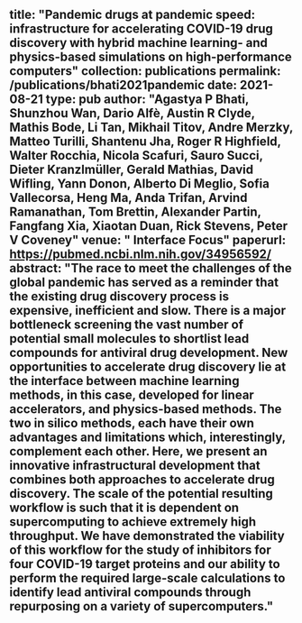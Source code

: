 title: "Pandemic drugs at pandemic speed: infrastructure for accelerating COVID-19 drug discovery with hybrid machine learning- and physics-based simulations on high-performance computers"
collection: publications
permalink: /publications/bhati2021pandemic
date: 2021-08-21
type: pub
author: "Agastya P Bhati, Shunzhou Wan, Dario Alfè, Austin R Clyde, Mathis Bode, Li Tan, Mikhail Titov, Andre Merzky, Matteo Turilli, Shantenu Jha, Roger R Highfield, Walter Rocchia, Nicola Scafuri, Sauro Succi, Dieter Kranzlmüller, Gerald Mathias, David Wifling, Yann Donon, Alberto Di Meglio, Sofia Vallecorsa, Heng Ma, Anda Trifan, Arvind Ramanathan, Tom Brettin, Alexander Partin, Fangfang Xia, Xiaotan Duan, Rick Stevens, Peter V Coveney"
venue: " Interface Focus"
paperurl: https://pubmed.ncbi.nlm.nih.gov/34956592/
abstract: "The race to meet the challenges of the global pandemic has served as a reminder that the existing drug discovery process is expensive, inefficient and slow. There is a major bottleneck screening the vast number of potential small molecules to shortlist lead compounds for antiviral drug development. New opportunities to accelerate drug discovery lie at the interface between machine learning methods, in this case, developed for linear accelerators, and physics-based methods. The two in silico methods, each have their own advantages and limitations which, interestingly, complement each other. Here, we present an innovative infrastructural development that combines both approaches to accelerate drug discovery. The scale of the potential resulting workflow is such that it is dependent on supercomputing to achieve extremely high throughput. We have demonstrated the viability of this workflow for the study of inhibitors for four COVID-19 target proteins and our ability to perform the required large-scale calculations to identify lead antiviral compounds through repurposing on a variety of supercomputers."
---